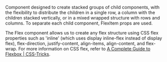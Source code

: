 Component designed to create stacked groups of child components, with the flexibility
to distribute the children in a single row, a column with the children stacked vertically,
or in a mixed wrapped structure with rows and columns. To separate each child component, FlexItem props are used.

The Flex component allows us to create any flex structure using CSS flex properties such as 'inline'
(which uses display inline-flex instead of display flex), flex-direction, justify-content,
align-items, align-content, and flex-wrap. For more information on CSS flex, refer to
[A Complete Guide to Flexbox | CSS-Tricks](https://css-tricks.com/snippets/css/a-guide-to-flexbox/).
